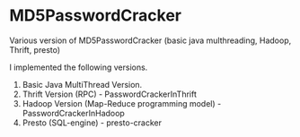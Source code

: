 # MD5PasswordCracker
Various version of MD5PasswordCracker (basic java multhreading, Hadoop, Thrift, presto)

I implemented the following versions.
  1. Basic Java MultiThread Version.
  2. Thrift Version (RPC) - PasswordCrackerInThrift
  3. Hadoop Version (Map-Reduce programming model) - PasswordCrackerInHadoop
  4. Presto (SQL-engine) - presto-cracker
